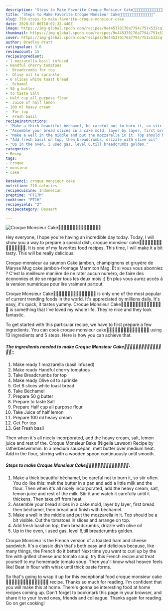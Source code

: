 ```yaml
---
description: "Steps to Make Favorite Croque Monsieur Cake🍅🍅🍅🍅🍅🍅🍅🍅🍞🍞🍞🍞🥛🥛🥛"
title: "Steps to Make Favorite Croque Monsieur Cake🍅🍅🍅🍅🍅🍅🍅🍅🍞🍞🍞🍞🥛🥛🥛"
slug: 759-steps-to-make-favorite-croque-monsieur-cake
date: 2020-07-06T10:02:32.440Z
image: https://img-global.cpcdn.com/recipes/9e445370170a7794/751x532cq70/croque-monsieur-cake🍅🍅🍅🍅🍅🍅🍅🍅🍞🍞🍞🍞🥛🥛🥛-recipe-main-photo.jpg
thumbnail: https://img-global.cpcdn.com/recipes/9e445370170a7794/751x532cq70/croque-monsieur-cake🍅🍅🍅🍅🍅🍅🍅🍅🍞🍞🍞🍞🥛🥛🥛-recipe-main-photo.jpg
cover: https://img-global.cpcdn.com/recipes/9e445370170a7794/751x532cq70/croque-monsieur-cake🍅🍅🍅🍅🍅🍅🍅🍅🍞🍞🍞🍞🥛🥛🥛-recipe-main-photo.jpg
author: Bradley Pratt
ratingvalue: 3.6
reviewcount: 15
recipeingredient:
- 1 mozzarella basil infused
- Handful cherry tomatoes
-  Breadcrumbs for top
-  Olive oil to sprinkle
- 6 slices white toast bread
-  Bchamel
- 50 g butter
- to taste Salt
- Half cup all purpose flour
-  Juice of half lemon
- 100 ml heavy cream
-  For top
-  Fresh basil
recipeinstructions:
- "Make a thick beautiful bèchamel, be careful not to burn it, so stir often. You do like this: melt the butter in a pan and add a little milk and the flour. Then when it&#39;s all nicely incorporated, add the heavy cream, salt, lemon juice and rest of the milk. Stir it and watch it carefully until it thickens. Then take off from heat"
- "Assemble your bread slices in a cake mold, layer by layer, first bread then bèchamel, then bread and finish with bèchamel."
- "Make a well in the middle and put the mozzarella in it. Top should be a bit visible. Cut the tomatoes in slices and arrange on top."
- "Add fresh basil on top, then breadcrumbs, drizzle with olive oil"
- "Up in the oven, i used gas, level 6,till breadcrumbs golden."
categories:
- Resep
tags:
- croque
- monsieur
- cake

katakunci: croque monsieur cake
nutrition: 210 calories
recipecuisine: Indonesian
preptime: "PT17M"
cooktime: "PT1H"
recipeyield: "2"
recipecategory: Dessert

---
```



![Croque Monsieur Cake🍅🍅🍅🍅🍅🍅🍅🍅🍞🍞🍞🍞🥛🥛🥛](https://img-global.cpcdn.com/recipes/9e445370170a7794/751x532cq70/croque-monsieur-cake🍅🍅🍅🍅🍅🍅🍅🍅🍞🍞🍞🍞🥛🥛🥛-recipe-main-photo.jpg)

Hey everyone, I hope you're having an incredible day today. Today, I will show you a way to prepare a special dish, croque monsieur cake🍅🍅🍅🍅🍅🍅🍅🍅🍞🍞🍞🍞🥛🥛🥛. It is one of my favorites food recipes. This time, I will make it a bit tasty. This will be really delicious.

Croque-monsieur au saumon Cake jambon, champignons et gruyère de Maryse Mug cake jambon-fromage Marmiton Mag. Et si vous vous abonniez ? C&#39;est la meilleure manière de ne rater aucun numéro, de faire des économies et de se régaler tous les deux mois :) En plus vous aurez accès à la version numérique pour lire vraiment partout.

Croque Monsieur Cake🍅🍅🍅🍅🍅🍅🍅🍅🍞🍞🍞🍞🥛🥛🥛 is only one of the most popular of current trending foods in the world. It's appreciated by millions daily. It's easy, it's quick, it tastes yummy. Croque Monsieur Cake🍅🍅🍅🍅🍅🍅🍅🍅🍞🍞🍞🍞🥛🥛🥛 is something that I've loved my whole life. They're nice and they look fantastic.


To get started with this particular recipe, we have to first prepare a few ingredients. You can cook croque monsieur cake🍅🍅🍅🍅🍅🍅🍅🍅🍞🍞🍞🍞🥛🥛🥛 using 13 ingredients and 5 steps. Here is how you can achieve that.

##### The ingredients needed to make Croque Monsieur Cake🍅🍅🍅🍅🍅🍅🍅🍅🍞🍞🍞🍞🥛🥛🥛::

1. Make ready 1 mozzarella (basil infused)
1. Make ready Handful cherry tomatoes
1. Take  Breadcrumbs for top
1. Make ready  Olive oil to sprinkle
1. Get 6 slices white toast bread
1. Take  Bèchamel
1. Prepare 50 g butter
1. Prepare to taste Salt
1. Prepare Half cup all purpose flour
1. Take  Juice of half lemon
1. Prepare 100 ml heavy cream
1. Get  For top
1. Get  Fresh basil


Then when it&#39;s all nicely incorporated, add the heavy cream, salt, lemon juice and rest of the. Croque Monsieur Bake (Nigella Lawson) Recipe by ratherbeswimmin. In a medium saucepan, melt butter over medium heat. Add in the flour, stirring with a wooden spoon continuously until smooth. 

##### Steps to make Croque Monsieur Cake🍅🍅🍅🍅🍅🍅🍅🍅🍞🍞🍞🍞🥛🥛🥛:

1. Make a thick beautiful bèchamel, be careful not to burn it, so stir often. You do like this: melt the butter in a pan and add a little milk and the flour. Then when it&#39;s all nicely incorporated, add the heavy cream, salt, lemon juice and rest of the milk. Stir it and watch it carefully until it thickens. Then take off from heat
1. Assemble your bread slices in a cake mold, layer by layer, first bread then bèchamel, then bread and finish with bèchamel.
1. Make a well in the middle and put the mozzarella in it. Top should be a bit visible. Cut the tomatoes in slices and arrange on top.
1. Add fresh basil on top, then breadcrumbs, drizzle with olive oil
1. Up in the oven, i used gas, level 6,till breadcrumbs golden.


Croque Monsieur is the French version of a toasted ham and cheese sandwich. It&#39;s a classic dish that&#39;s both easy and delicious because, like many things, the French do it better! Next time you want to curl up by the fire with grilled cheese and tomato soup, try this French recipe and treat yourself to my homemade tomato soup. Then you&#39;ll know what heaven feels like! Beat in flour with whisk until thick paste forms. 

So that's going to wrap it up for this exceptional food croque monsieur cake🍅🍅🍅🍅🍅🍅🍅🍅🍞🍞🍞🍞🥛🥛🥛 recipe. Thanks so much for reading. I'm confident that you will make this at home. There's gonna be interesting food at home recipes coming up. Don't forget to bookmark this page in your browser, and share it to your loved ones, friends and colleague. Thanks again for reading. Go on get cooking!

